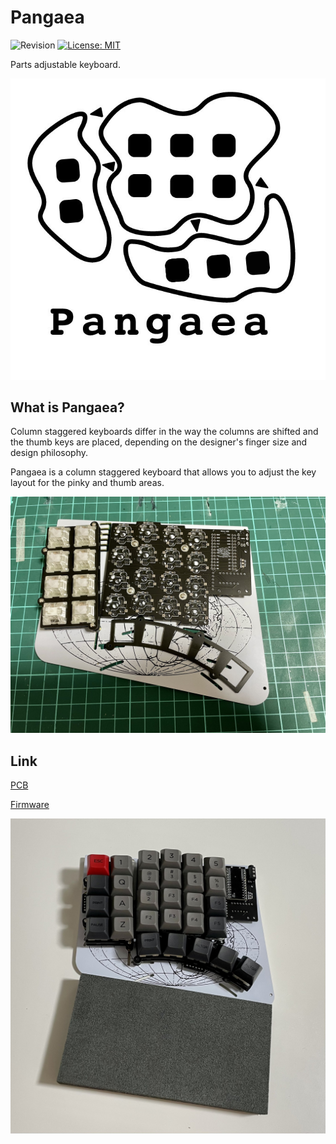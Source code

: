 # Pangaea

![Revision](https://img.shields.io/badge/PCB%20Revision-0.1-blue.svg)
[![License: MIT](https://img.shields.io/badge/License-MIT-brightgreen.svg)](https://opensource.org/licenses/MIT)

Parts adjustable keyboard.

![Pangaea](doc/pangaea_logo.jpg)

## What is Pangaea?

Column staggered keyboards differ in the way the columns are shifted and the thumb keys are placed, depending on the designer's finger size and design philosophy.

Pangaea is a column staggered keyboard that allows you to adjust the key layout for the pinky and thumb areas.

![Pangaea_0.1_1](doc/Pangaea_0.1_1.jpg)

## Link

[PCB](pcb/)

[Firmware](firmware/)

![Pangaea_0.1_2](doc/Pangaea_0.1_2.jpg)
